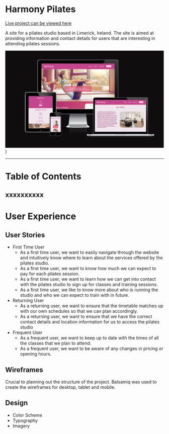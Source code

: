 # Harmony Pilates

[Live project can be viewed here](https://saziosu.github.io/harmony-pilates/)

A site for a pilates studio based in Limerick, Ireland. The site is aimed at providing information and contact details for users that are interesting in attending pilates sessions.

![](assets/images/readme/responsive.png))

---

# Table of Contents
xxxxxxxxxx
---

# User Experience

## User Stories

* First Time User
    * As a first time user, we want to easily navigate through the website and intuitively know where to learn about the services offered by the pilates studio.
    * As a first time user, we want to know how much we can expect to pay for each pilates session.
    * As a first time user, we want to learn how we can get into contact with the pilates studio to sign up for classes and training sessions. 
    * As a first time user, we like to know more about who is running the studio and who we can expect to train with in future.
* Returning User
    * As a returning user, we want to ensure that the timetable matches up with our own schedules so that we can plan accordingly.
    * As a returning user, we want to ensure that we have the correct contact details and location information for us to access the pilates studio
* Frequent User
    * As a frequent user, we want to keep up to date with the times of all the classes that we plan to attend.
    * As a frequent user, we want to be aware of any changes in pricing or opening hours.

## Wireframes

Crucial to planning out the structure of the project. Balsamiq was used to create the wireframes for desktop, tablet and mobile.

## Design 

* Color Scheme
* Typography
* Imagery